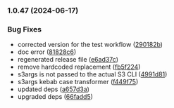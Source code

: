 
### 1.0.47 (2024-06-17)


### Bug Fixes

* corrected version for the test workflow ([290182b](https://github.com/vladcosorg/action-s3-cloudfront-smart-deploy/commit/290182bfb64deddac687e799dafeff2caa9f155e))
* doc error ([81828c6](https://github.com/vladcosorg/action-s3-cloudfront-smart-deploy/commit/81828c6a8b5bc17ee0468d1cd61d148c7c9a5e76))
* regenerated release file ([e6ad37c](https://github.com/vladcosorg/action-s3-cloudfront-smart-deploy/commit/e6ad37c7d30ae54e462ece3b6c6e73dfb4752c67))
* remove hardcoded replacement ([fb5f224](https://github.com/vladcosorg/action-s3-cloudfront-smart-deploy/commit/fb5f224303c41e0235eeca6524bb621979fe406b))
* s3args is not passed to the actual S3 CLI ([4991d81](https://github.com/vladcosorg/action-s3-cloudfront-smart-deploy/commit/4991d81b6283d9e222239151213919eb63ff99a2))
* s3args kebab case transformer ([f449f75](https://github.com/vladcosorg/action-s3-cloudfront-smart-deploy/commit/f449f751a0ce9fae90c68dbd9d30fd026fd73e06))
* updated deps ([a657d3a](https://github.com/vladcosorg/action-s3-cloudfront-smart-deploy/commit/a657d3a609cac8de5ae9e5573c470f061787fdbc))
* upgraded deps ([66fadd5](https://github.com/vladcosorg/action-s3-cloudfront-smart-deploy/commit/66fadd57c43c0396f6afb8cc8027f06e546d8c58))
